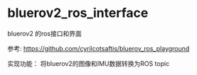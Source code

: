 # bluerov2_ros_interface
bluerov2 的ros接口和界面

参考: https://github.com/cyrilcotsaftis/bluerov_ros_playground


实现功能： 将bluerov2的图像和IMU数据转换为ROS topic

